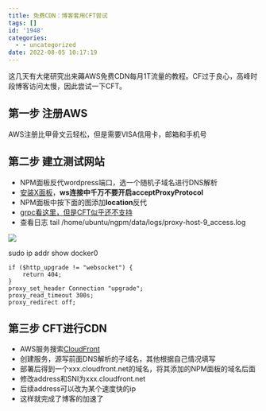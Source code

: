 ```yaml
---
title: 免费CDN：博客套用CFT尝试
tags: []
id: '1948'
categories:
  - - uncategorized
date: 2022-08-05 10:17:19
---
```


这几天有大佬研究出来薅AWS免费CDN每月1T流量的教程。CF过于良心，高峰时段博客访问太慢，因此尝试一下CFT。

## 第一步 注册AWS

AWS注册比甲骨文云轻松，但是需要VISA信用卡，邮箱和手机号

## 第二步 建立测试网站

*   NPM面板反代wordpress端口，选一个随机子域名进行DNS解析
*   [安装X面板](https://occdn.limour.top/2001.html)，**ws连接中千万不要开启acceptProxyProtocol**
*   NPM面板中按下面的图添加**location**反代
*   [grpc看这里，但是CFT似乎还不支持](https://occdn.limour.top/2075.html)
*   查看日志 tail /home/ubuntu/ngpm/data/logs/proxy-host-9\_access.log

![](https://img-cdn.limour.top/2022/08/05/62eceadc5bfb4.png)

sudo ip addr show docker0

```NGINX
if ($http_upgrade != "websocket") {
    return 404;
}
proxy_set_header Connection "upgrade";
proxy_read_timeout 300s;
proxy_redirect off;
```

## 第三步 CFT进行CDN

*   AWS服务搜索[CloudFront](https://us-east-1.console.aws.amazon.com/cloudfront/v3/home?region=us-west-1#/)
*   创建服务，源写前面DNS解析的子域名，其他根据自己情况填写
*   部署后得到一个xxx.cloudfront.net的域名，将其添加的NPM面板的域名后面
*   修改address和SNI为xxx.cloudfront.net
*   后续address可以改为某个速度快的ip
*   这样就完成了博客的加速了